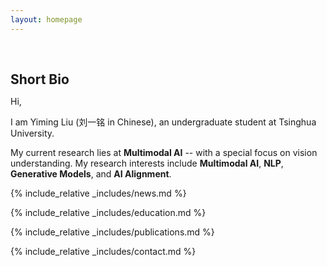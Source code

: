 ```yaml
---
layout: homepage
---
```


<h1 id="about-me"></h1>

<h2 style="margin: 60px 0px 10px;">Short Bio</h2>

Hi,

I am Yiming Liu (刘一铭 in Chinese), an undergraduate student at Tsinghua University.

My current research lies at **Multimodal AI** -- with a special focus on vision understanding. My research interests include **Multimodal AI**, **NLP**, **Generative Models**, and **AI Alignment**.

<!-- 
<strong style="color:#e74d3c; font-weight:600">

</strong> 
-->

{% include_relative _includes/news.md %}

{% include_relative _includes/education.md %}

{% include_relative _includes/publications.md %}

<!-- {% include_relative _includes/teaching.md %} -->

<!--
{% include_relative _includes/talks.md %}
-->

<!-- {% include_relative _includes/services.md %} -->

<!-- {% include_relative _includes/award.md %} -->

{% include_relative _includes/contact.md %}
